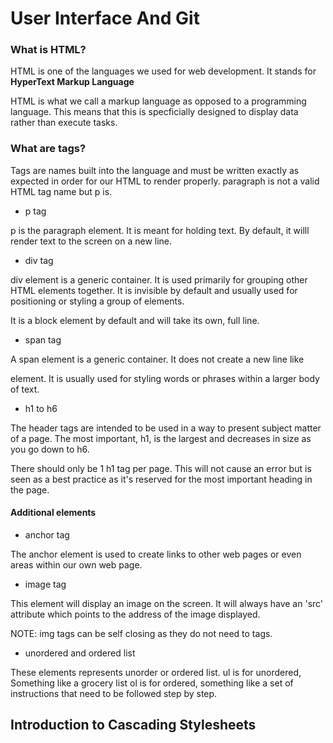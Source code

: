 # User Interface And Git

### What is HTML?

HTML is one of the languages we used for web development. It stands for **HyperText Markup Language**

HTML is what we call a markup language as opposed to a programming language. This means that this is specficially designed to display data rather than execute tasks.

### What are tags?

Tags are names built into the language and must be written exactly as expected in order for our HTML to render properly. paragraph is not a valid HTML tag name but p is.

* p tag

p is the paragraph element. It is meant for holding text. By default, it willl render text to the screen on a new line.

* div tag

div element is a generic container. It is used primarily for grouping other HTML elements together. It is invisible by default and usually used for positioning or styling a group of elements.

It is a block element by default and will take its own, full line.

* span tag

A span element is a generic container. It does not create a new line like <p> element. It is usually used for styling words or phrases within a larger body of text.

* h1 to h6

The header tags are intended to be used in a way to present subject matter of a page. The most important, h1, is the largest and decreases in size as you go down to h6.

There should only be 1 h1 tag per page. This will not cause an error but is seen as a best practice as it's reserved for the most important heading in the page.

#### Additional elements

* anchor tag

The anchor element is used to create links to other web pages or even areas within our own web page.

* image tag

This element will display an image on the screen.
It will always have an 'src' attribute which points to the address of the image displayed.

NOTE: img tags can be self closing as they do not need to tags.

* unordered and ordered list

These elements represents unorder or ordered list.
ul is for unordered, Something like a grocery list
ol is for ordered, something like a set of instructions that need to be followed step by step.


## Introduction to Cascading Stylesheets
